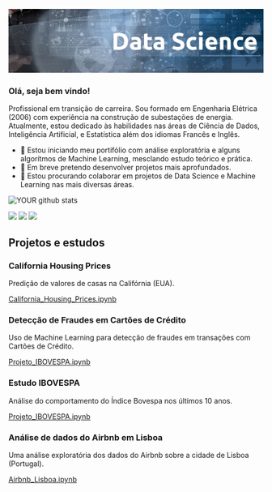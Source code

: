 <p align="top">
  <img src="banner.jpg">
</p>                                          


### Olá, seja bem vindo!
Profissional em transição de carreira. 
Sou formado em Engenharia Elétrica (2006) com experiência na construção de subestações de energia. Atualmente, estou dedicado às habilidades nas áreas de Ciência de Dados, Inteligência Artificial, e Estatística além dos idiomas Francês e Inglês.

- 🔭 Estou iniciando meu portifólio com análise exploratória e alguns algorítmos de Machine Learning, mesclando estudo teórico e prática.
- 🌱 Em breve pretendo desenvolver projetos mais aprofundados.
- 🤝 Estou procurando colaborar em projetos de Data Science e Machine Learning nas mais diversas áreas.
                                             
![YOUR github stats](https://github-readme-stats.vercel.app/api?username=filipelyrio)
                                             
[<img src="https://img.shields.io/badge/linkedin-%230077B5.svg?&style=for-the-badge&logo=linkedin&logoColor=white" />](https://www.linkedin.com/in/filipelyrio/) [<img src = "https://img.shields.io/badge/instagram-%23E4405F.svg?&style=for-the-badge&logo=instagram&logoColor=white">](https://www.instagram.com/filipelyrio/) [<img src = "https://img.shields.io/badge/facebook-%231877F2.svg?&style=for-the-badge&logo=facebook&logoColor=white">](https://www.facebook.com/filipelyrio)

## Projetos e estudos



### California Housing Prices
Predição de valores de casas na Califórnia (EUA).

[California_Housing_Prices.ipynb](/California_Housing_Prices.ipynb)


### Detecção de Fraudes em Cartões de Crédito 
Uso de Machine Learning para detecção de fraudes em transações com Cartões de Crédito.

[Projeto_IBOVESPA.ipynb](/Detecção_de_Fraudes_em_Cartões_de_Crédito.ipynb)

### Estudo IBOVESPA 
Análise do comportamento do Índice Bovespa nos últimos 10 anos.

[Projeto_IBOVESPA.ipynb](/Projeto_IBOVESPA.ipynb)

### Análise de dados do Airbnb em Lisboa 
Uma análise exploratória dos dados do Airbnb sobre a cidade de Lisboa (Portugal).

[Airbnb_Lisboa.ipynb](/Airbnb_Lisboa_final.ipynb)



